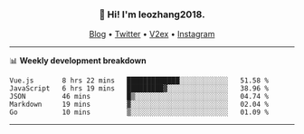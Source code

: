 <h3 align="center">👋 Hi! I'm leozhang2018.</h3>
<p align="center">
  <a href="https://code.leozhang2018.me">Blog</a> •
  <a href="https://twitter.com/leozhang2018">Twitter</a> •
  <a href="https://www.v2ex.com/member/leozhang">V2ex</a> •
  <a href="https://www.instagram.com/leozhanghere">Instagram</a>
</p>

-------

📊 **Weekly development breakdown**
<!--START_SECTION:waka-->
```text
Vue.js       8 hrs 22 mins   █████████████░░░░░░░░░░░░   51.58 % 
JavaScript   6 hrs 19 mins   █████████▓░░░░░░░░░░░░░░░   38.96 % 
JSON         46 mins         █▒░░░░░░░░░░░░░░░░░░░░░░░   04.74 % 
Markdown     19 mins         ▓░░░░░░░░░░░░░░░░░░░░░░░░   02.04 % 
Go           10 mins         ▒░░░░░░░░░░░░░░░░░░░░░░░░   01.09 % 
```
<!--END_SECTION:waka-->
-------

